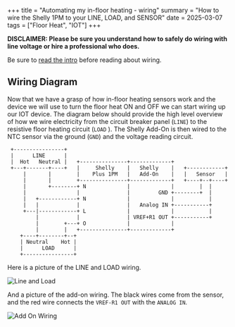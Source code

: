 +++
title = "Automating my in-floor heating - wiring"
summary = "How to wire the Shelly 1PM to your LINE, LOAD, and SENSOR"
date = 2025-03-07
tags = ["Floor Heat", "IOT"]
+++

**DISCLAIMER: Please be sure you understand how to safely do wiring with line voltage or hire a professional who does.**

Be sure to [read the intro](/posts/iot-floor-heat-intro) before reading about wiring.

## Wiring Diagram
Now that we have a grasp of how in-floor heating sensors work and the device we will use to turn the floor heat ON 
and OFF we can start wiring up our IOT device. The diagram below should provide the high level overview of how we 
wire electricity from the circuit breaker panel (`LINE`) to the resistive floor heating circuit (`LOAD` ). The Shelly 
Add-On is then wired to the NTC sensor via the ground (`GND`) and the voltage reading circuit.

```
 +----------------+
 |      LINE      |
 |  Hot   Neutral |   +---------------+-------------+
 +---+-------+----+   |     Shelly    |   Shelly    |   +------------+
     |       |        |    Plus 1PM   |   Add-On    |   |   Sensor   |
     |       |        +---------------+-------------+   +----+--+----+
     |       +--------+ N             |             |        |  |
     |                |               |         GND +--------+  |
     |   +------------+ N             |             |           |
     |   |            |               |   Analog IN +-----------+
     +---|------------+ L             |             |           |
         |            |               | VREF+R1 OUT +-----------+
         |        +---+ O             |             |
         |        |   +---------------+-------------+
    +----+--------+--+
    | Neutral    Hot |
    |      LOAD      |
    +----------------+
```

Here is a picture of the LINE and LOAD wiring.

![Line and Load ](line-load.png)

And a picture of the add-on wiring. The black wires come from the sensor, and the red wire connects the `VREF-R1 OUT` 
with the `ANALOG IN`.

![Add On Wiring](add-on.png)